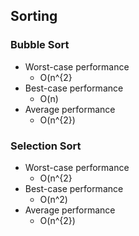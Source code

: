 ## Sorting

### Bubble Sort
- Worst-case performance
  - O(n^{2}
- Best-case performance
  - O(n)
- Average performance
  - O(n^{2})

### Selection Sort
- Worst-case performance
  - O(n^{2}
- Best-case performance
  - O(n^2)
- Average performance
  - O(n^{2})